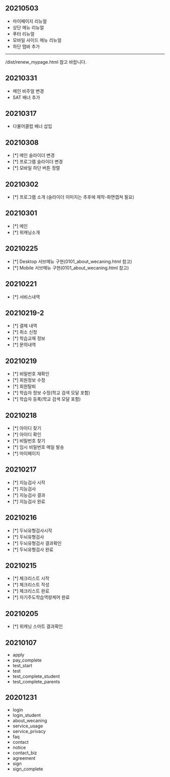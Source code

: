 ## 20210503
  - 마이페이지 리뉴얼
  - 상단 메뉴 리뉴얼
  - 푸터 리뉴얼
  - 모바일 사이드 메뉴 리뉴얼
  - 하단 탭바 추가
  ---
  /dist/renew_mypage.html 참고 바랍니다.

## 20210331
  - 메인 비주얼 변경
  - SAT 배너 추가

## 20210317
  - 다물어클럽 배너 삽입

## 20210308
  - [*] 메인 슬라이더 변경
  - [*] 프로그램 슬라이더 변경
  - [*] 모바일 하단 버튼 정렬

## 20210302
  - [*] 프로그램 소개 (슬라이더 이미지는 추후에 제작-화면캡쳐 필요)

## 20210301
  - [*] 메인
  - [*] 위캐닝소개

## 20210225
  - [*] Desktop 서브메뉴 구현(0101_about_wecaning.html 참고)
  - [*] Mobile 서브메뉴 구현(0101_about_wecaning.html 참고)

## 20210221
  - [*] 서비스내역

## 20210219-2
  - [*] 결제 내역
  - [*] 취소 신청
  - [*] 학습교재 정보
  - [*] 문의내역

## 20210219
  - [*] 비밀번호 재확인
  - [*] 회원정보 수정
  - [*] 회원탈퇴
  - [*] 학습자 정보 수정(학교 검색 모달 포함)
  - [*] 학습자 등록(학교 검색 모달 포함)

## 20210218
  - [*] 아이디 찾기
  - [*] 아이디 확인
  - [*] 비밀번호 찾기
  - [*] 임시 비밀번호 메일 발송
  - [*] 마이페이지

## 20210217
  - [*] 지능검사 시작
  - [*] 지능검사
  - [*] 지능검사 결과
  - [*] 지능검사 완료

## 20210216
  - [*] 두뇌유형검사시작
  - [*] 두뇌유형검사
  - [*] 두뇌유형검사 결과확인
  - [*] 두뇌유형검사 완료

## 20210215
  - [*] 체크리스트 시작
  - [*] 체크리스트 작성
  - [*] 체크리스트 완료
  - [*] 자기주도학습역량케어 완료

## 20210205
  - [*] 위캐닝 스마트 결과확인

## 20210107
  - apply
  - pay_complete
  - test_start
  - test
  - test_complete_student
  - test_complete_parents

## 20201231
  - login
  - login_student
  - about_wecaning
  - service_usage
  - service_privacy
  - faq
  - contact
  - notice
  - contact_biz
  - agreement
  - sign
  - sign_complete